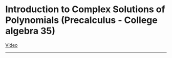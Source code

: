 # Introduction to Complex Solutions of Polynomials (Precalculus - College algebra 35)

[Video](https://www.youtube.com/watch?v=g-69B5jkcO4)

---
